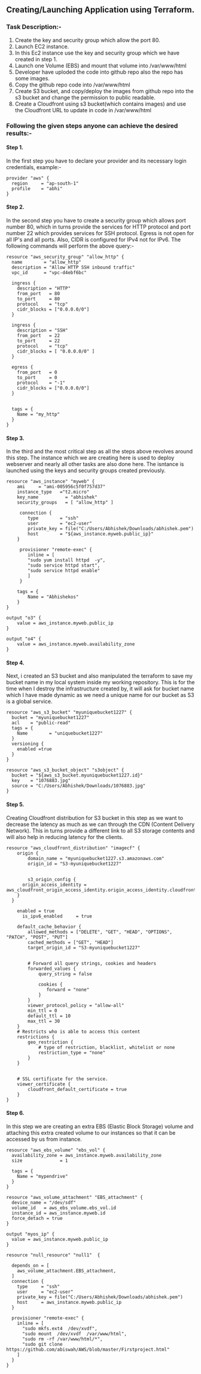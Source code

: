 ## Creating/Launching Application using Terraform.
### Task Description:-
1. Create the key and security group which allow the port 80.
2. Launch EC2 instance.
3. In this Ec2 instance use the key and security group which we have created in step 1.
4. Launch one Volume (EBS) and mount that volume into /var/www/html
5. Developer have uploded the code into github repo also the repo has some images.
6. Copy the github repo code into /var/www/html
7. Create S3 bucket, and copy/deploy the images from github repo into the s3 bucket and change the permission to public readable.
8. Create a Cloudfront using s3 bucket(which contains images) and use the Cloudfront URL to  update in code in /var/www/html

### Following the given steps anyone can achieve the desired results:-
#### Step 1.
In the first step you have to declare your provider and its necessary login credentials, example:-
```
provider "aws" {
  region     = "ap-south-1"
  profile    = "abhi"
}
```
#### Step 2.
In the second step you have to create a security group which allows port number 80, which in turns provide the services for HTTP protocol and port number 22 which provides services for SSH protocol. Egress is not open for all IP's and all ports. Also, CIDR is configured for IPv4 not for IPv6. The following commands will perform the above query:-
```
resource "aws_security_group" "allow_http" {
  name        = "allow_http"
  description = "Allow HTTP SSH inbound traffic"
  vpc_id      = "vpc-d4ebf6bc"

  ingress {
    description = "HTTP"
    from_port   = 80
    to_port     = 80
    protocol    = "tcp"
    cidr_blocks = ["0.0.0.0/0"]
  }

  ingress {
    description = "SSH"
    from_port   = 22
    to_port     = 22
    protocol    = "tcp"
    cidr_blocks = [ "0.0.0.0/0" ]
  }
  
  egress {
    from_port   = 0
    to_port     = 0
    protocol    = "-1"
    cidr_blocks = ["0.0.0.0/0"]
  }


  tags = {
    Name = "my_http"
  }
}
```
#### Step 3.
In the third and the most critical step as all the steps above revolves around this step. The instance which we are creating here is used to deploy webserver and nearly all other tasks are also done here. The isntance is launched using the keys and security groups created previously.
```
resource "aws_instance" "myweb" {
	ami		= "ami-005956c5f0f757d37"
	instance_type	="t2.micro"
	key_name          = "abhishek"
  	security_groups   = [ "allow_http" ]

	 connection {
    	type        = "ssh"
    	user        = "ec2-user"
    	private_key = file("C:/Users/Abhishek/Downloads/abhishek.pem")
    	host        = "${aws_instance.myweb.public_ip}"
  	}
  
 	 provisioner "remote-exec" {
    	inline = [
      	"sudo yum install httpd  -y",
      	"sudo service httpd start",
      	"sudo service httpd enable"
    	]
 	 }

	tags = {
		Name = "Abhishekos"
	}
}

output "o3" {
	value = aws_instance.myweb.public_ip
}

output "o4" {
	value = aws_instance.myweb.availability_zone
}
```
#### Step 4.
Next, i created an S3 bucket and also manipulated the terraform to save my bucket name in my local system inside my working repository. This is for the time when I destroy the infrastructure created by, it will ask for bucket name which I have made dynamic as we need a unique name for our bucket as S3 is a global service.
```
resource "aws_s3_bucket" "myuniquebucket1227" {
  bucket = "myuniquebucket1227" 
  acl    = "public-read"
  tags = {
    Name        = "uniquebucket1227" 
  }
  versioning {
	enabled =true
  }
}

resource "aws_s3_bucket_object" "s3object" {
  bucket = "${aws_s3_bucket.myuniquebucket1227.id}"
  key    = "1076883.jpg"
  source = "C:/Users/Abhishek/Downloads/1076883.jpg"
}
```
#### Step 5.
Creating Cloudfront distribution for S3 bucket in this step as we want to decrease the latency as much as we can through the CDN (Content Delivery Network). This in turns provide a different link to all S3 storage contents and will also help in reducing latency for the clients.
```
resource "aws_cloudfront_distribution" "imagecf" {
    origin {
        domain_name = "myuniquebucket1227.s3.amazonaws.com"
        origin_id = "S3-myuniquebucket1227"


        s3_origin_config {
      origin_access_identity = aws_cloudfront_origin_access_identity.origin_access_identity.cloudfront_access_identity_path
    }
  }
       
    enabled = true
      is_ipv6_enabled     = true

    default_cache_behavior {
        allowed_methods = ["DELETE", "GET", "HEAD", "OPTIONS", "PATCH", "POST", "PUT"]
        cached_methods = ["GET", "HEAD"]
        target_origin_id = "S3-myuniquebucket1227"


        # Forward all query strings, cookies and headers
        forwarded_values {
            query_string = false
        
            cookies {
               forward = "none"
            }
        }
        viewer_protocol_policy = "allow-all"
        min_ttl = 0
        default_ttl = 10
        max_ttl = 30
    }
    # Restricts who is able to access this content
    restrictions {
        geo_restriction {
            # type of restriction, blacklist, whitelist or none
            restriction_type = "none"
        }
    }


    # SSL certificate for the service.
    viewer_certificate {
        cloudfront_default_certificate = true
    }
}
```
#### Step 6.
In this step we are creating an extra EBS (Elastic Block Storage) volume and attaching this extra created volume to our instances so that it can be accessed by us from instance. 
```
resource "aws_ebs_volume" "ebs_vol" {
  availability_zone = aws_instance.myweb.availability_zone
  size              = 1

  tags = {
    Name = "mypendrive"
  }
}

resource "aws_volume_attachment" "EBS_attachment" {
  device_name = "/dev/sdf"
  volume_id   = aws_ebs_volume.ebs_vol.id
  instance_id = aws_instance.myweb.id
  force_detach = true
}

output "myos_ip" {
  value = aws_instance.myweb.public_ip
}

resource "null_resource" "null1"  {

  depends_on = [
    aws_volume_attachment.EBS_attachment,
  ]
  connection {
    type     = "ssh"
    user     = "ec2-user"
    private_key = file("C:/Users/Abhishek/Downloads/abhishek.pem")
    host     = aws_instance.myweb.public_ip
  }

  provisioner "remote-exec" {
    inline = [
      "sudo mkfs.ext4  /dev/xvdf",
      "sudo mount  /dev/xvdf  /var/www/html",
      "sudo rm -rf /var/www/html/*",
      "sudo git clone https://github.com/abiswah/AWS/blob/master/Firstproject.html"
    ]
  }
}
```
